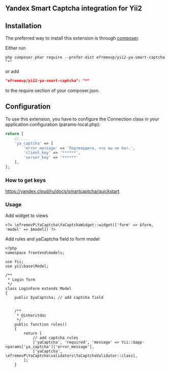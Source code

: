 ## Yandex Smart Captcha integration for Yii2

Installation
------------

The preferred way to install this extension is through [composer](https://getcomposer.org/download/).

Either run

```
php composer.phar require --prefer-dist efremovp/yii2-ya-smart-captcha "*"
```

or add

```json
"efremovp/yii2-ya-smart-captcha": "*"
```

to the require section of your composer.json.


Configuration
-------------

To use this extension, you have to configure the Connection class in your application configuration (params-local.php):

```php
return [
    //....
    'ya_captcha' => [
        'error_message' => 'Подтвердите, что вы не бот.',
        'client_key' => '******',
        'server_key' => '******'
    ],
];
```

### How to get keys
https://yandex.cloud/ru/docs/smartcaptcha/quickstart


### Usage

Add widget to views
```
<?= \efremovP\YaCaptcha\YaCaptchaWidget::widget(['form' => $form, 'model' => $model]) ?>
```

Add rules and yaCaptcha field to form model
```
<?php
namespace frontend\models;

use Yii;
use yii\base\Model;

/**
 * Login form
 */
class LoginForm extends Model
{
    public $yaCaptcha; // add captcha field


    /**
     * @inheritdoc
     */
    public function rules()
    {
        return [
            // add captcha rules
            ['yaCaptcha', 'required', 'message' => Yii::$app->params['ya_captcha']['error_message'],
            ['yaCaptcha', \efremovP\YaCaptcha\validators\YaCaptchaValidator::class],
        ];
    }
```
